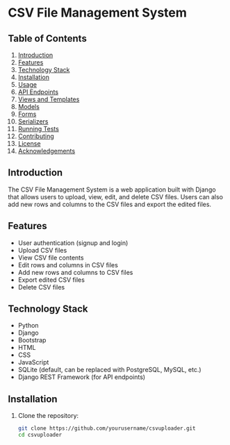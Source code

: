 # CSV File Management System

## Table of Contents

1. [Introduction](#introduction)
2. [Features](#features)
3. [Technology Stack](#technology-stack)
4. [Installation](#installation)
5. [Usage](#usage)
6. [API Endpoints](#api-endpoints)
7. [Views and Templates](#views-and-templates)
8. [Models](#models)
9. [Forms](#forms)
10. [Serializers](#serializers)
11. [Running Tests](#running-tests)
12. [Contributing](#contributing)
13. [License](#license)
14. [Acknowledgements](#acknowledgements)

## Introduction

The CSV File Management System is a web application built with Django that allows users to upload, view, edit, and delete CSV files. Users can also add new rows and columns to the CSV files and export the edited files.

## Features

- User authentication (signup and login)
- Upload CSV files
- View CSV file contents
- Edit rows and columns in CSV files
- Add new rows and columns to CSV files
- Export edited CSV files
- Delete CSV files

## Technology Stack

- Python
- Django
- Bootstrap
- HTML
- CSS
- JavaScript
- SQLite (default, can be replaced with PostgreSQL, MySQL, etc.)
- Django REST Framework (for API endpoints)

## Installation

1. Clone the repository:

   ```bash
   git clone https://github.com/yourusername/csvuploader.git
   cd csvuploader
   ```
